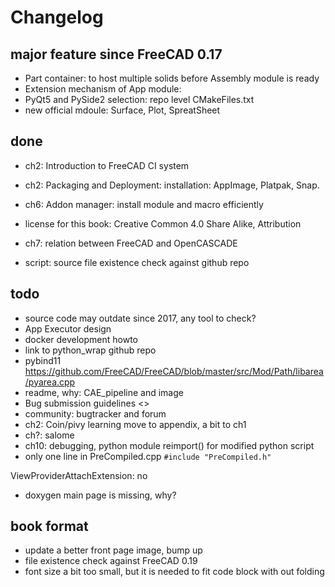 # Changelog

## major feature since FreeCAD 0.17
+ Part container: to host multiple solids before Assembly module is ready
+ Extension mechanism of App module:
+ PyQt5 and PySide2 selection: repo level CMakeFiles.txt
+ new official mdoule: Surface, Plot, SpreatSheet

## done
+ ch2: Introduction to FreeCAD CI system
+ ch2: Packaging and Deployment:  installation: AppImage, Platpak, Snap.

+ ch6: Addon manager: install module and macro efficiently
+ license for this book: Creative Common 4.0 Share Alike, Attribution
+ ch7: relation between FreeCAD and OpenCASCADE
+ script:  source file existence check against github repo


## todo
+ source code may outdate since 2017, any tool to check?
+ App Executor design
+ docker development howto
+ link to python_wrap github repo
+ pybind11  <https://github.com/FreeCAD/FreeCAD/blob/master/src/Mod/Path/libarea/pyarea.cpp>
+ readme, why: CAE_pipeline and image
+ Bug submission guidelines <>
+ community: bugtracker and forum
+ ch2: Coin/pivy learning move to appendix, a bit to ch1
+ ch?: salome
+ ch10: debugging, python module reimport() for modified python script
+ only one line in PreCompiled.cpp  `#include "PreCompiled.h" `

ViewProviderAttachExtension: no 

+ doxygen main page is missing, why?



## book format

- update a better front page image, bump up 
- file existence check against FreeCAD 0.19
- font size a bit too small, but it is needed to fit code block with out folding